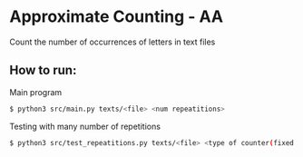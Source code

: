 # Approximate Counting - AA
Count the number of occurrences of letters in text files

## How to run:

Main program
```bash
$ python3 src/main.py texts/<file> <num repeatitions>
```

Testing with many number of repetitions
```bash
$ python3 src/test_repeatitions.py texts/<file> <type of counter(fixed or decreasing)>
```